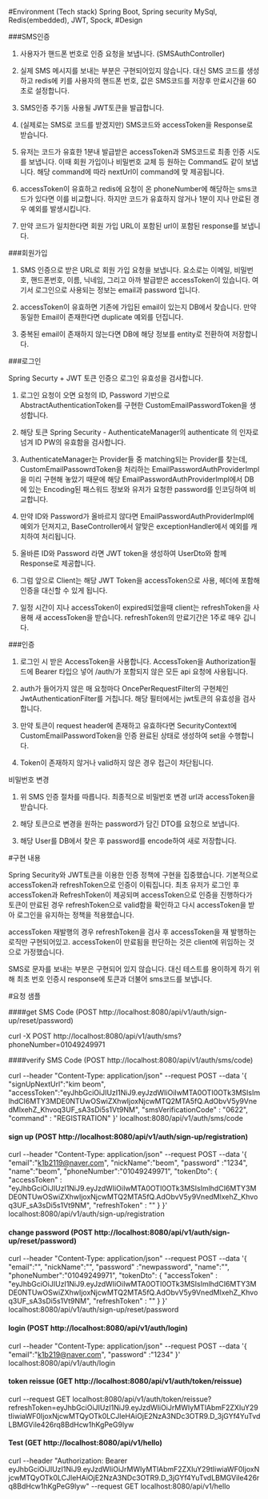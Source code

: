 #Environment (Tech stack)
Spring Boot,
Spring security
MySql,
Redis(embedded),
JWT,
Spock,
#Design

###SMS인증

1. 사용자가 핸드폰 번호로 인증 요청을 보냅니다. (SMSAuthController)

2. 실제 SMS 메시지를 보내는 부분은 구현되어있지 않습니다. 대신 SMS 코드를 생성하고 redis에 키를 사용자의 핸드폰 번호, 값은 SMS코드를 저장후 만료시간을 60초로 설정합니다.

3. SMS인증 주기동 사용될 JWT토큰을 발급합니다.

4. (실제로는 SMS로 코드를 받겠지만) SMS코드와 accessToken을 Response로 받습니다.

5. 유저는 코드가 유효한 1분내 발급받은 accessToken과 SMS코드로 최종 인증 시도를 보냅니다. 이때 회원 가입이나 비밀번호 교체 등 원하는 Command도 같이 보냅니다. 해당 command에 따라 nextUrl이 command에 맞 제공됩니다.

6. accessToken이 유효하고 redis에 요청이 온 phoneNumber에 해당하는 sms코드가 있다면 이를 비교합니다. 하지만 코드가 유효하지 않거나 1분이 지나 만료된 경우 예외를 발생시킵니다.

7. 만약 코드가 일치한다면 회원 가입 URL이 포함된 url이 포함된 response를 보냅니다.
 
###회원가입

1. SMS 인증으로 받은 URL로 회원 가입 요청을 보냅니다. 요소로는 이메일, 비밀번호, 핸드폰번호, 이름, 닉네임, 그리고 아까 발급받은 accessToken이 있습니다. 여기서 로그인으로 사용되는 정보는
email과 password 입니다.

2. accessToken이 유효하면 기존에 가입된 email이 있는지 DB에서 찾습니다. 만약 동일한 Email이 존재한다면 duplicate 예외를 던집니다.

3. 중복된 email이 존재하지 않는다면 DB에 해당 정보를 entity로 전환하여 저장합니다.


###로그인

Spring Securty + JWT 토큰 인증으 로그인 유효성을 검사합니다.

1. 로그인 요청이 오면 요청의 ID, Password 기반으로 
AbstractAuthenticationToken를 구현한 CustomEmailPasswordToken을 생성합니다. 

2. 해당 토큰 Spring Security - AuthenticateManager의 authenticate 의 인자로 넘겨 ID PW의 유효함을 검사합니다. 

3. AuthenticateManager는 Provider들 중 matching되는 Provider를 찾는데, CustomEmailPassowrdToken을 처리하는 EmailPasswordAuthProviderImpl을 미리 구현해 놓았기 때문에 
해당 EmailPasswordAuthProviderImpl에서 DB에 있는 Encoding된 패스워드 정보와 유저가 요청한 password를 인코딩하여 비교합니다.

4. 만약 ID와 Password가 올바르지 않다면 EmailPasswordAuthProviderImpl에 예외가 던져지고, BaseController에서 알맞은 exceptionHandler에서 예외를 캐치하여 
처리됩니다.

5. 올바른 ID와 Password 라면 JWT token을 생성하여 UserDto와 함께 Response로 제공합니다.

6. 그럼 앞으로 Client는 해당 JWT Token을 accessToken으로 사용, 헤더에 포함해 인증을 대신할 수 있게 됩니다.

7. 일정 시간이 지나 accessToken이 expired되었을때 client는 refreshToken을 사용해 새 accessToken을 받습니다. refreshToken의 만료기간은 1주로 매우 깁니다.
 
###인증

1. 로그인 시 받은 AccessToken을 사용합니다. AccessToken을 Authorization필드에 Bearer 타입으 넣어 /auth/가 포함되지 않은 모든 api 요청에 사용됩니다.

2. auth가 들어가지 않은 매 요청마다 OncePerRequestFilter의 구현체인 JwtAuthenticationFilter를 거칩니다. 해당 필터에서는 jwt토큰의 유효성을 검사합니다.

3. 만약 토큰이 request header에 존재하고 유효하다면 SecurityContext에 CustomEmailPasswordToken을 인증 완료된 상태로 생성하여 set을 수행합니다.

4. Token이 존재하지 않거나 valid하지 않은 경우 접근이 차단됩니다.

비밀번호 변경

1. 위 SMS 인증 절차를 따릅니다. 최종적으로 비밀번호 변경 url과 accessToken을 받습니다.

2. 해당 토큰으로 변경을 원하는 password가 담긴 DTO를 요청으로 보냅니다.

3. 해당 User를 DB에서 찾은 후 password를 encode하여 새로 저장합니다.

#구현 내용

Spring Security와 JWT토큰을 이용한 인증 정책에 구현을 집중했습니다. 기본적으로 accessToken과 refreshToken으로 인증이 이뤄집니다. 최초 유저가 로그인 후
accessToken과 RefreshToken이 제공되며 accessToken으로 인증을 진행하다가 토큰이 만료된 경우 refreshToken으로 valid함을 확인하고 다시 accessToken을 받아
로그인을 유지하는 정책을 적용했습니다. 

accessToken 재발행의 경우 refreshToken을 검사 후 accessToken을 재 발행하는 로직만 구현되어있고. accessToken이 만료됨을 판단하는 것은 client에 위임하는 것으로 가정했습니다.

SMS로 문자를 보내는 부분은 구현되어 있지 않습니다. 대신 테스트를 용이하게 하기 위해 최초 번호 인증시 response에 토큰과 더불어 sms코드를 보냅니다.


#요청 샘플

####get SMS Code (POST http://localhost:8080/api/v1/auth/sign-up/reset/password)

curl -X POST http://localhost:8080/api/v1/auth/sms?phoneNumber=01049249971

####verify SMS Code (POST http://localhost:8080/api/v1/auth/sms/code)

curl --header "Content-Type: application/json" --request POST --data '{
"signUpNextUrl":"kim beom",
"accessToken":"eyJhbGciOiJIUzI1NiJ9.eyJzdWIiOiIwMTA0OTI0OTk3MSIsImlhdCI6MTY3MDE0NTUwOSwiZXhwIjoxNjcwMTQ2MTA5fQ.AdObvV5y9VnedMlxehZ_Khvoq3UF_sA3sDi5s1Vt9NM", 
"smsVerificationCode" : "0622", 
"command" : "REGISTRATION"
}' localhost:8080/api/v1/auth/sms/code
                                                                      
                                                      
#### sign up (POST http://localhost:8080/api/v1/auth/sign-up/registration)

curl --header "Content-Type: application/json" --request POST --data '{
"email":"k1b2119@naver.com",
"nickName":"beom",
"password" :"1234",
"name":"beom",
"phoneNumber":"01049249971",
"tokenDto": {
    "accessToken" : "eyJhbGciOiJIUzI1NiJ9.eyJzdWIiOiIwMTA0OTI0OTk3MSIsImlhdCI6MTY3MDE0NTUwOSwiZXhwIjoxNjcwMTQ2MTA5fQ.AdObvV5y9VnedMlxehZ_Khvoq3UF_sA3sDi5s1Vt9NM",
    "refreshToken" : ""
}
}' localhost:8080/api/v1/auth/sign-up/registration

 
#### change password (POST http://localhost:8080/api/v1/auth/sign-up/reset/password)

curl --header "Content-Type: application/json" --request POST --data '{
"email":"",
"nickName":"",
"password" :"newpassword",
"name":"",
"phoneNumber":"01049249971",
"tokenDto": {
    "accessToken" : "eyJhbGciOiJIUzI1NiJ9.eyJzdWIiOiIwMTA0OTI0OTk3MSIsImlhdCI6MTY3MDE0NTUwOSwiZXhwIjoxNjcwMTQ2MTA5fQ.AdObvV5y9VnedMlxehZ_Khvoq3UF_sA3sDi5s1Vt9NM",
    "refreshToken" : ""
}
}' localhost:8080/api/v1/auth/sign-up/reset/password


#### login (POST http://localhost:8080/api/v1/auth/login)

curl --header "Content-Type: application/json" --request POST --data '{
"email":"k1b219@naver.com",
"password" :"1234"
}' localhost:8080/api/v1/auth/login

#### token reissue (GET http://localhost:8080/api/v1/auth/token/reissue)

curl --request GET localhost:8080/api/v1/auth/token/reissue?refreshToken=eyJhbGciOiJIUzI1NiJ9.eyJzdWIiOiJrMWIyMTlAbmF2ZXIuY29tIiwiaWF0IjoxNjcwMTQyOTk0LCJleHAiOjE2NzA3NDc3OTR9.D_3jGYf4YuTvdLBMGVile426rq8BdHcw1hKgPeG9lyw

#### Test (GET http://localhost:8080/api/v1/hello)

curl --header "Authorization: Bearer eyJhbGciOiJIUzI1NiJ9.eyJzdWIiOiJrMWIyMTlAbmF2ZXIuY29tIiwiaWF0IjoxNjcwMTQyOTk0LCJleHAiOjE2NzA3NDc3OTR9.D_3jGYf4YuTvdLBMGVile426rq8BdHcw1hKgPeG9lyw" --request GET localhost:8080/api/v1/hello